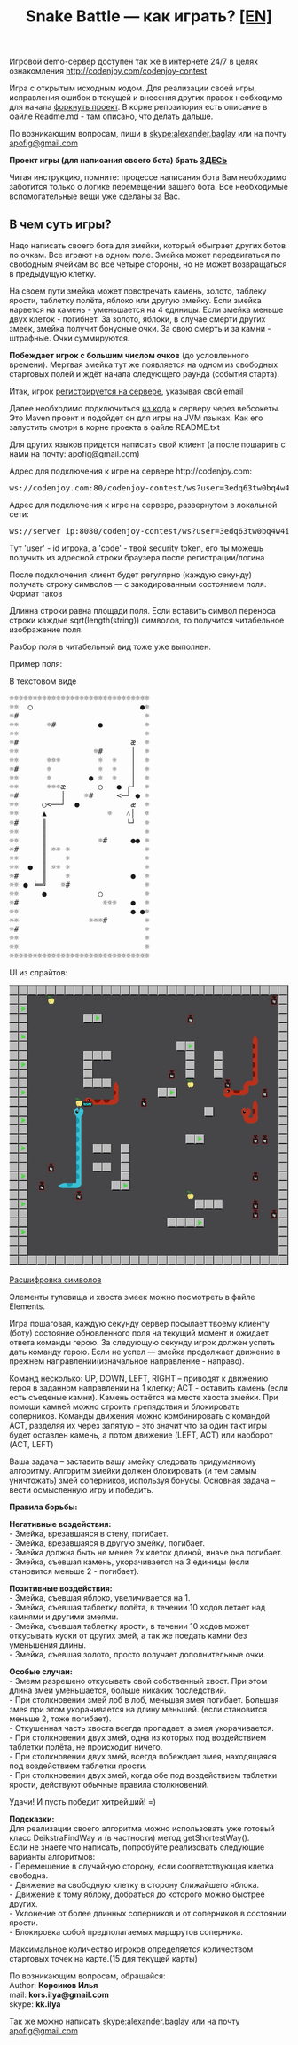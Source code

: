 <header class="entry-header">
<h1 class="entry-title">Snake Battle — как играть? <a target="_self" href="index-en.html">[EN]</a> </h1>
</header>

<div class="entry-content">
<div class="page-restrict-output">

<p>Игровой demo-сервер доступен так же в интернете 24/7
в целях ознакомления <a href="http://codenjoy.com/codenjoy-contest">
http://codenjoy.com/codenjoy-contest</a></p>

<p>Игра с открытым исходным кодом. Для реализации своей игры, исправления
ошибок в текущей и внесения других правок необходимо для начала
<a href="https://github.com/codenjoyme/codenjoy">форкнуть проект</a>.
В корне репозитория есть описание в файле Readme.md - там описано, что делать дальше.</p>

<p>По возникающим вопросам, пиши в <a href="skype:alexander.baglay">skype:alexander.baglay</a>
или на почту <a href="mailto:apofig@gmail.com">apofig@gmail.com</a></p>

<p><b>Проект игры (для написания своего бота) брать <a href="../../../resources/snakebattle/user/clients.zip">ЗДЕСЬ</a></b></p>

<p>Читая инструкцию, помните: процессе написания бота Вам необходимо заботится только о логике перемещений вашего бота.
Все необходимые вспомогательные вещи уже сделаны за Вас.</p>

<h2>В чем суть игры?</h2>

<p>Надо написать своего бота для змейки, который обыграет других ботов
по очкам. Все играют на одном поле. Змейка может передвигаться по
свободным ячейкам во все четыре стороны, но не может возвращаться в предыдущую клетку.</p>

<p>На своем пути змейка может повстречать камень, золото, таблеку ярости, таблетку полёта,
яблоко или другую змейку.
Если змейка нарвется на камень - уменьшается на 4 единицы. Если змейка меньше двух клеток -
погибнет. За золото, яблоки, в случае смерти других змеек,
змейка получит бонусные очки. За свою смерть и за камни - штрафные. Очки суммируются.</p>

<p><b>Побеждает игрок с большим числом очков</b> (до условленного времени).
Мертвая змейка тут же появляется на одном из свободных стартовых полей и ждёт начала
следующего раунда (события старта).</p>

<p>Итак, игрок <a href="/codenjoy-contest/register?gameName=snakebattle">
регистрируется на сервере</a>, указывая свой email</p>

<p>Далее необходимо подключиться <a href="../../../resources/snakebattle/user/clients.zip">из кода</a>
к серверу через вебсокеты. Это Maven проект и подойдет он для игры на JVM языках.
Как его запустить смотри в корне проекта в файле README.txt</p>

<p>Для других языков придется написать свой клиент (а после пошарить с нами на почту: apofig@gmail.com)</p>

<p>Адрес для подключения к игре на сервере http://codenjoy.com:</p>

<pre>ws://codenjoy.com:80/codenjoy-contest/ws?user=3edq63tw0bq4w4iem7nb&code=12345678901234567890</pre>

<p>Адрес для подключения к игре на сервере, развернутом в локальной сети:</p>

<pre>ws://server_ip:8080/codenjoy-contest/ws?user=3edq63tw0bq4w4iem7nb&code=12345678901234567890</pre>

<p>Тут 'user' - id игрока, a 'code' - твой security token, его ты можешь получить из адресной
строки браузера после регистрации/логина</p>

<p>После подключения клиент будет регулярно (каждую секунду) получать строку
символов — с закодированным состоянием поля. Формат таков</p>

<p>Длинна строки равна площади поля. Если вставить символ переноса
строки каждые sqrt(length(string)) символов, то получится читабельное
изображение поля.</p>

<p>Разбор поля в читабельный вид тоже уже выполнен.</p>

<p>Пример поля:</p>

<p>В текстовом виде</p>

<pre>☼☼☼☼☼☼☼☼☼☼☼☼☼☼☼☼☼☼☼☼☼☼☼☼☼☼☼☼☼☼
☼☼  ○                       ●☼
☼#                           ☼
☼☼      ☼#         ●         ☼
☼☼                           ☼
☼#                        æ  ☼
☼☼                ☼#      │  ☼
☼☼      ☼☼☼        ☼  ☼   │  ☼
☼#      ☼          ☼  ☼   │  ☼
☼☼      ☼        ● ☼  ☼   │  ☼
☼☼      ☼☼☼æ       ○   ● ┌┘  ☼
☼#         │    ☼#     <─┘ ● ☼
☼☼     ○<──┘  ●           æ  ☼
☼☼     ▲             ☼   ˄│  ☼
☼#     ║                 └┘  ☼
☼☼     ║                     ☼
☼☼     ║           ☼#     ●● ☼
☼#     ║ ☼☼ ☼                ☼
☼☼     ║    ☼                ☼
☼☼  ●  ║ ☼☼ ☼                ☼
☼#     ║    ☼             ●  ☼
☼☼ ● ╘═╝   ☼#                ☼
☼☼     ●           ○         ☼
☼#                  ☼☼☼   ●  ☼
☼☼                        ● ●☼
☼☼               ☼☼☼#        ☼
☼#                           ☼
☼☼                           ☼
☼☼                           ☼
☼☼☼☼☼☼☼☼☼☼☼☼☼☼☼☼☼☼☼☼☼☼☼☼☼☼☼☼☼☼</pre>

<p>UI из спрайтов:</p>

<img src="./board.jpg"/>

[Расшифровка символов](elements.md)

<p>Элементы туловища и хвоста змеек можно посмотреть в файле Elements.</p>

<p>Игра пошаговая, каждую секунду сервер посылает твоему клиенту (боту)
состояние обновленного поля на текущий момент и ожидает ответа команды герою.
За следующую секунду игрок должен успеть дать команду герою.
Если не успел — змейка продолжает движение в прежнем направлении(изначальное направление -
направо).</p>

<p>Команд несколько: UP, DOWN, LEFT, RIGHT – приводят к движению героя
в заданном направлении на 1 клетку; ACT - оставить камень (если есть съеденые камни).
Камень остаётся на месте хвоста змейки. При помощи камней можно строить препядствия и
блокировать соперников.
Команды движения можно комбинировать с командой ACT, разделяя их
через запятую – это значит что за один такт игры будет оставлен камень,
а потом движение (LEFT, ACT) или наоборот (ACT, LEFT)</p>

<p>Ваша задача – заставить вашу змейку следовать придуманному алгоритму.
Алгоритм змейки должен блокировать (и тем самым уничтожать) змей соперников, используя бонусы.
Основная задача – вести осмысленную игру и победить.</p>

<p><b>Правила борьбы:</b></p>

<p><b>Негативные воздействия:</b><br>
- Змейка, врезавшаяся в стену, погибает.<br>
- Змейка, врезавшаяся в другую змейку, погибает.<br>
- Змейка должна быть не менее 2х клеток длиной, иначе она погибает.<br>
- Змейка, съевшая камень, укорачивается на 3 единицы (если становится меньше 2 - погибает).</p>

<p><b>Позитивные воздействия:</b><br>
- Змейка, съевшая яблоко, увеличивается на 1.<br>
- Змейка, съевшая таблетку полёта, в течении 10 ходов летает над камнями и другими змеями.<br>
- Змейка, съевшая таблетку ярости, в течении 10 ходов может откусывать куски от других змей, а так же поедать камни без уменьшения длины.<br>
- Змейка, съевшая золото, просто получает дополнительные очки.</p>
    
<p><b>Особые случаи:</b><br>
- Змеям разрешено откусывать свой собственный хвост. При этом длина змеи уменьшается, больше никаких последствий.<br>
- При столкновении змей лоб в лоб, меньшая змея погибает. Большая змея при этом укорачивается на длину меньшей.
(если становится меньше 2, тоже погибает). <br>
- Откушенная часть хвоста всегда пропадает, а змея укорачивается.<br>
- При столкновении двух змей, одна из которых под воздействием таблетки полёта, не происходит ничего.<br>
- При столкновении двух змей, всегда побеждает змея, находящаяся под воздействием таблетки ярости.<br>
- При столкновении двух змей, когда обе под воздействием таблетки ярости, действуют обычные правила столкновений.</p>
    
<p>Удачи! И пусть победит хитрейший! =)</p>
    
<p><b>Подсказки:</b><br>
Для реализации своего алгоритма можно использовать уже готовый класс DeikstraFindWay и (в частности) метод getShortestWay().<br>
Если не знаете что написать, попробуйте реализовать следующие варианты алгоритмов:<br>
- Перемещение в случайную сторону, если соответствующая клетка свободна.<br>
- Движение на свободную клетку в сторону ближайшего яблока.<br>
- Движение к тому яблоку, добраться до которого можно быстрее других.<br>
- Уклонение от более длинных соперников и от соперников в состоянии ярости.<br>
- Блокировка собой предполагаемых маршрутов соперника.</p>
    
<p>Максимальное количество игроков определяется количеством стартовых точек на карте.(15 для текущей карты)</p>
</div>
    
<div class="entry-author">

<p>По возникающим вопросам, обращайся:<br>
Author: <b>Корсиков Илья</b><br>
mail: <b>kors.ilya@gmail.com</b><br>
skype: <b>kk.ilya</b></p>
<p>Так же можно написать <a href="skype:alexander.baglay">skype:alexander.baglay</a>
или на почту <a href="mailto:apofig@gmail.com">apofig@gmail.com</a></p>
</div>
    
</div>
</div>
